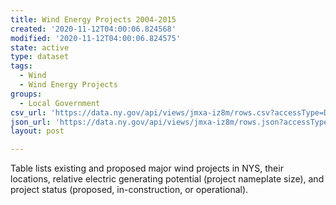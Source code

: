 ```yaml
---
title: Wind Energy Projects 2004-2015
created: '2020-11-12T04:00:06.824568'
modified: '2020-11-12T04:00:06.824575'
state: active
type: dataset
tags:
  - Wind
  - Wind Energy Projects
groups:
  - Local Government
csv_url: 'https://data.ny.gov/api/views/jmxa-iz8m/rows.csv?accessType=DOWNLOAD'
json_url: 'https://data.ny.gov/api/views/jmxa-iz8m/rows.json?accessType=DOWNLOAD'
layout: post

---
```

Table lists existing and proposed major wind projects in NYS, their locations, relative electric generating potential (project nameplate size), and project status (proposed, in-construction, or operational).
